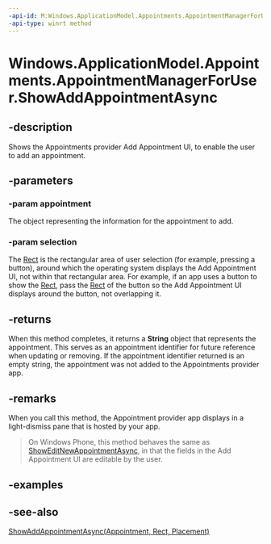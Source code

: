 ----api-id: M:Windows.ApplicationModel.Appointments.AppointmentManagerForUser.ShowAddAppointmentAsync(Windows.ApplicationModel.Appointments.Appointment,Windows.Foundation.Rect)
-api-type: winrt method
---<!-- Method syntaxpublic Windows.Foundation.IAsyncOperation<string> ShowAddAppointmentAsync(Windows.ApplicationModel.Appointments.Appointment appointment, Windows.Foundation.Rect selection)--># Windows.ApplicationModel.Appointments.AppointmentManagerForUser.ShowAddAppointmentAsync## -descriptionShows the Appointments provider Add Appointment UI, to enable the user to add an appointment.## -parameters### -param appointmentThe object representing the information for the appointment to add.### -param selectionThe [Rect](../windows.foundation/rect.md) is the rectangular area of user selection (for example, pressing a button), around which the operating system displays the Add Appointment UI, not within that rectangular area. For example, if an app uses a button to show the [Rect](../windows.foundation/rect.md), pass the [Rect](../windows.foundation/rect.md) of the button so the Add Appointment UI displays around the button, not overlapping it.## -returnsWhen this method completes, it returns a **String** object that represents the appointment. This serves as an appointment identifier for future reference when updating or removing. If the appointment identifier returned is an empty string, the appointment was not added to the Appointments provider app.## -remarksWhen you call this method, the Appointment provider app displays in a light-dismiss pane that is hosted by your app.> On Windows Phone, this method behaves the same as [ShowEditNewAppointmentAsync](appointmentmanagerforuser_showeditnewappointmentasync.md), in that the fields in the Add Appointment UI are editable by the user.## -examples## -see-also[ShowAddAppointmentAsync(Appointment, Rect, Placement)](appointmentmanagerforuser_showaddappointmentasync_253292089.md)